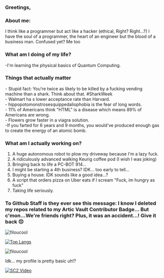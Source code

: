 ### Greetings,

### About me:
  <p>I think like a programmer but act like a hacker (ethical, Right? Right...?)  
  I have the soul of a programmer, the heart of an engineer but the blood of a business man. 
  Confused yet? Me too </p>
  
 ### What am I doing of my life?
 <p>
  -I'm learning the physical basics of Quantum Computing.
 </p>
  

### Things that actually matter
<p>
- Stupid fact: You're twice as likely to be killed by a fucking vending machine than a shark. Think about that. #SharkWeek <br>
- Walmart ha s lower acceptance rate than Harvard. <br>
- hippopotomonstrosesquippedaliophobia is the fear of long words. <br>
- 11% of Americans think "HTML" is a disease which means 89% of Americans are wrong. <br>
- Flowers grow faster in a viagra solution. <br>
-If you farted for 6 years and 9 months, you would've produced enough gas to create the energy of an atomic bomb. <br>
</p>

### What am I actually working on?
<p>
<ol>
<li> A huge autonomous robot to plow my driveway because I'm a lazy fuck. </li>
<li> A ridiculously advanced walking Keurig coffee pod (I wish I was joking) </li>
<li> Bringing back to life a PC-BOT 914... </li>
<li> I might be starting a 4th business? IDK... too early to tell... </li>
<li> Buying a house. IDK sounds like a good idea...? </li>
<li> A script that orders pizza on Uber eats if I scream "Fuck, im hungry as fuck" </li>
<li> Taking life seriously. </li>
</ol>
</p>

<h3>To Github Staff is they ever see this message: I know I deleted my repos related to my Artic Vault Contributor Badge... But c'mon...We're friends right? Plus, it was an accident...! Give it back 😔</h3>

<img src="https://github-readme-stats.vercel.app/api?username=filoucool&show_icons=true" alt="filoucool" />

[![Top Langs](https://github-readme-stats.vercel.app/api/top-langs/?username=filoucool)](https://github.com/filoucool/github-readme-stats)<p align="left"> <img src="https://komarev.com/ghpvc/?username=filoucool" alt="filoucool" /> </p>

<p> Idk... my profile is pretty basic uh!?</p>

[![SC2 Video](https://img.youtube.com/vi/Kppx4bzfAaE/0.jpg)](https://www.youtube.com/watch?v=Kppx4bzfAaE)

